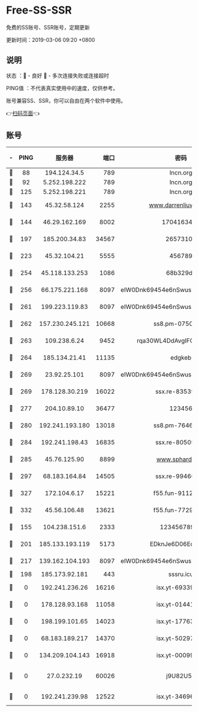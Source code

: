 # Free-SS-SSR

免费的SS账号、SSR账号，定期更新

更新时间：2019-03-06 09:20 +0800

## 说明

状态     ：🙂 - 良好 🙁 - 多次连接失败或连接超时

PING值   ：不代表真实使用中的速度，仅供参考。

账号兼容SS、SSR，你可以自由在两个软件中使用。

👉[扫码页面](https://liesauer.github.io/free-ss-ssr.github.io/)👈

## 账号

|-|PING|服务器|端口|密码|加密方式|区域|
|:----:|:----:|:-----:|-----:|:----:|:----:|:----:|
|🙂|88|194.124.34.5|789|lncn.org|rc4|JP|
|🙂|92|5.252.198.222|789|lncn.org|rc4|JP|
|🙂|125|5.252.198.221|789|lncn.org|rc4|JP|
|🙂|143|45.32.58.124|2255|www.darrenliuwei.com|aes-256-cfb|JP|
|🙂|144|46.29.162.169|8002|1704163453|aes-256-cfb|RU|
|🙂|197|185.200.34.83|34567|26573106|aes-256-cfb|US|
|🙂|223|45.32.104.21|5555|456789|aes-256-cfb|SG|
|🙂|254|45.118.133.253|1086|68b329da|aes-256-cfb|SG|
|🙂|256|66.175.221.168|8097|eIW0Dnk69454e6nSwuspv9DmS201tQ0D|aes-256-cfb|US|
|🙂|261|199.223.119.83|8097|eIW0Dnk69454e6nSwuspv9DmS201tQ0D|aes-256-cfb|US|
|🙂|262|157.230.245.121|10668|ss8.pm-07507043|aes-256-cfb|SG|
|🙂|263|109.238.6.24|9452|rqa30WL4DdAvgIFG6Fs3znzTa|aes-256-cfb|FR|
|🙂|264|185.134.21.41|11135|edgkeb|aes-256-cfb|GB|
|🙂|269|23.92.25.101|8097|eIW0Dnk69454e6nSwuspv9DmS201tQ0D|aes-256-cfb|US|
|🙂|269|178.128.30.219|16022|ssx.re-83539428|aes-256-cfb|SG|
|🙂|277|204.10.89.10|36477|123456|aes-256-cfb|US|
|🙂|280|192.241.193.180|13018|ss8.pm-76463592|aes-256-cfb|US|
|🙂|284|192.241.198.43|16835|ssx.re-80509121|aes-256-cfb|US|
|🙂|285|45.76.125.90|8899|www.sphard.com|aes-256-cfb|JP|
|🙂|297|68.183.164.84|14505|ssx.re-99466005|aes-256-cfb|US|
|🙂|327|172.104.6.17|15221|f55.fun-91126944|aes-256-cfb|US|
|🙂|332|45.56.106.48|13621|f55.fun-77297239|aes-256-cfb|US|
|🙂|155|104.238.151.6|2333|12345678900|aes-256-cfb|JP|
|🙂|201|185.133.193.119|5173|EDknJe6D06EoWDaw|aes-256-cfb|US|
|🙂|217|139.162.104.193|8097|eIW0Dnk69454e6nSwuspv9DmS201tQ0D|aes-256-cfb|JP|
|🙁|198|185.173.92.181|443|sssru.icu|rc4-md5|RU|
|🙁|0|192.241.236.26|16216|isx.yt-69339044|aes-256-cfb|US|
|🙁|0|178.128.93.168|11058|isx.yt-01441117|aes-256-cfb|SG|
|🙁|0|198.199.101.65|14023|isx.yt-17763934|aes-256-cfb|US|
|🙁|0|68.183.189.217|14370|isx.yt-50297901|aes-256-cfb|SG|
|🙁|0|134.209.104.143|16918|isx.yt-00099040|aes-256-cfb|SG|
|🙁|0|27.0.232.19|60026|j9U82U53|xchacha20-ietf-poly1305|HK|
|🙁|0|192.241.239.98|12522|isx.yt-34696326|aes-256-cfb|US|
